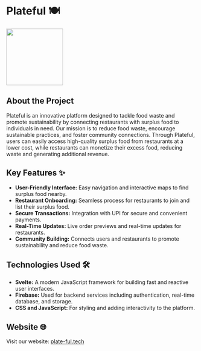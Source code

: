 # Plateful 🍽️

<img src="https://github.com/arnavravinder/plateful/blob/master/static/logo.png?raw=true" width="150" height="150" />

## About the Project

Plateful is an innovative platform designed to tackle food waste and promote sustainability by connecting restaurants with surplus food to individuals in need. Our mission is to reduce food waste, encourage sustainable practices, and foster community connections. Through Plateful, users can easily access high-quality surplus food from restaurants at a lower cost, while restaurants can monetize their excess food, reducing waste and generating additional revenue.

## Key Features ✨

- **User-Friendly Interface:** Easy navigation and interactive maps to find surplus food nearby.
- **Restaurant Onboarding:** Seamless process for restaurants to join and list their surplus food.
- **Secure Transactions:** Integration with UPI for secure and convenient payments.
- **Real-Time Updates:** Live order previews and real-time updates for restaurants.
- **Community Building:** Connects users and restaurants to promote sustainability and reduce food waste.

## Technologies Used 🛠️

- **Svelte:** A modern JavaScript framework for building fast and reactive user interfaces.
- **Firebase:** Used for backend services including authentication, real-time database, and storage.
- **CSS and JavaScript:** For styling and adding interactivity to the platform.

## Website 🌐

Visit our website: [plate-ful.tech](https://plate-ful.tech)
